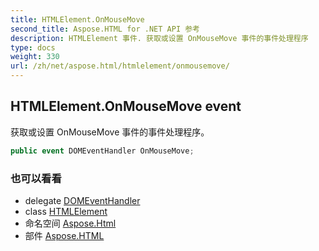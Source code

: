 ```yaml
---
title: HTMLElement.OnMouseMove
second_title: Aspose.HTML for .NET API 参考
description: HTMLElement 事件. 获取或设置 OnMouseMove 事件的事件处理程序
type: docs
weight: 330
url: /zh/net/aspose.html/htmlelement/onmousemove/
---
```

## HTMLElement.OnMouseMove event

获取或设置 OnMouseMove 事件的事件处理程序。

```csharp
public event DOMEventHandler OnMouseMove;
```

### 也可以看看

* delegate [DOMEventHandler](../../../aspose.html.dom.events/domeventhandler/)
* class [HTMLElement](../)
* 命名空间 [Aspose.Html](../../htmlelement/)
* 部件 [Aspose.HTML](../../../)


